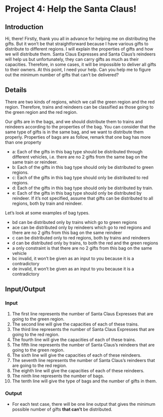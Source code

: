 # Project 4: Help the Santa Claus!



## Introduction

Hi, there! Firstly, thank you all in advance for helping me on distributing the gifts. But it
won’t be that straightforward because I have various gifts to distribute to different
regions. I will explain the properties of gifts and how we will distribute them. Santa
Claus Expresses and Santa Claus’s reindeers will help us but unfortunately, they can
carry gifts as much as their capacities. Therefore, in some cases, it will be impossible to
deliver all gifts to their owners. At this point, I need your help. Can you help me to figure
out the minimum number of gifts that can’t be delivered?



## Details

There are two kinds of regions, which we call the green region and the red region.
Therefore, trains and reindeers can be classified as those going to the green region and
the red region.

Our gifts are in the bags, and we should distribute them to trains and reindeers
according to the properties of the bag. You can consider that the same type of gifts is in
the same bag, and we want to distribute them properly.
Properties of bags are as follow, remark that one bag has more than one property
- a: Each of the gifts in this bag type should be distributed through different vehicles,
i.e. there are no 2 gifts from the same bag on the same train or reindeer.
- b: Each of the gifts in this bag type should only be distributed to green regions.
- c: Each of the gifts in this bag type should only be distributed to red regions.
- d: Each of the gifts in this bag type should only be distributed by train.
- e: Each of the gifts in this bag type should only be distributed by reindeer.
If it’s not specified, assume that gifts can be distributed to all regions, both by train
and reindeer.

Let’s look at some examples of bag types.
- bd can be distributed only by trains which go to green regions
- ace can be distributed only by reindeers which go to red regions and there are
no 2 gifts from this bag on the same reindeer
- c can be distributed only to red regions, both by trains and reindeers
- d can be distributed only by trains, to both the red and the green regions
- a only constraint is that there are no 2 gifts from this bag on the same vehicle
- bc invalid, it won’t be given as an input to you because it is a contradictory
- de invalid, it won’t be given as an input to you because it is a contradictory



## Input/Output


### Input

1. The first line represents the number of Santa Claus Expresses that are going to
    the green region.
2. The second line will give the capacities of each of these trains.
3. The third line represents the number of Santa Claus Expresses that are going to
    the red region.
4. The fourth line will give the capacities of each of these trains.
5. The fifth line represents the number of Santa Claus’s reindeers that are going to
    the green region.
6. The sixth line will give the capacities of each of these reindeers.
7. The seventh line represents the number of Santa Claus’s reindeers that are going
    to the red region.
8. The eighth line will give the capacities of each of these reindeers.
9. The ninth line represents the number of bags.
10. The tenth line will give the type of bags and the number of gifts in them.


### Output

- For each test case, there will be one line output that gives the minimum possible
    number of gifts **that can’t** be distributed.
